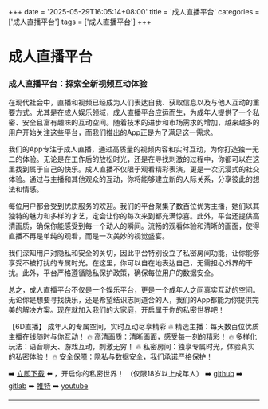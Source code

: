 +++
date = '2025-05-29T16:05:14+08:00'
title = '成人直播平台'
categories = ['成人直播平台']
tags = ['成人直播平台']
+++

# 成人直播平台

### 成人直播平台：探索全新视频互动体验

在现代社会中，直播和视频已经成为人们表达自我、获取信息以及与他人互动的重要方式。尤其是在成人娱乐领域，成人直播平台应运而生，为成年人提供了一个私密、安全且富有趣味的互动空间。随着技术的进步和市场需求的增加，越来越多的用户开始关注这些平台，而我们推出的App正是为了满足这一需求。

我们的App专注于成人直播，通过高质量的视频内容和实时互动，为你打造独一无二的体验。无论是在工作后的放松时光，还是在寻找刺激的过程中，你都可以在这里找到属于自己的快乐。成人直播不仅限于观看精彩表演，更是一次沉浸式的社交体验。通过与主播和其他观众的互动，你将能够建立新的人际关系，分享彼此的想法和情感。

每位用户都会受到优质服务的欢迎。我们的平台聚集了数百位优秀主播，她们以其独特的魅力和多样的才艺，定会让你的每次来到都充满惊喜。此外，平台还提供高清画质，确保你能感受到每一个动人的瞬间。流畅的观看体验和清晰的画面，使得直播不再是单纯的观看，而是一次美妙的视觉盛宴。

我们深知用户对隐私和安全的关切，因此平台特别设立了私密房间功能，让你能够享受不被打扰的专属时光。在这里，你可以自在地表达自己，无需担心外界的干扰。此外，平台严格遵循隐私保护政策，确保每位用户的数据安全。

总之，成人直播平台不仅是一个娱乐平台，更是一个成年人之间真实互动的空间。无论你是想要寻找快乐，还是希望结识志同道合的人，我们的App都能为你提供完美的解决方案。现在就加入我们的大家庭，开启属于你的私密世界吧！

【6D直播】
成年人的专属空间，实时互动尽享精彩
🔥 精选主播：每天数百位优质主播在线随时与你互动！
🔥 高清画质：清晰画面，感受每一刻的精彩！
🔥 多样化玩法：语音聊天、游戏互动，刺激无穷！
🔥 私密房间：独享专属时光，体验真实的私密体验！
🔥 安全保障：隐私与数据安全，我们承诺严格保护！

➡️ [立即下载](https://down123.s3.ap-east-1.amazonaws.com/down/down.html?channelCode=blog) ⬅️ ，开启你的私密世界！
（仅限18岁以上成年人）
➡️ [github](https://aldult-live.github.io/)
➡️ [gitlab](https://seo-09598d.gitlab.io/)
➡️ [推特](https://x.com/wegame33)
➡️ [youtube](https://www.youtube.com/@6Dlive)

---
